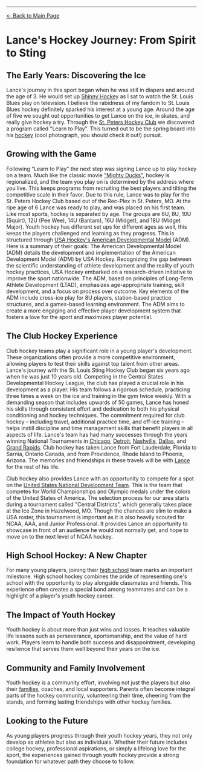 ---

[← Back to Main Page](README.md)

# Lance's Hockey Journey: From Spirit to Sting

## The Early Years: Discovering the Ice

Lance's journey in this sport began when he was still in diapers and around the age of 3.  He would set up [Shinny Hockey](https://en.wikipedia.org/wiki/Shinny) as I sat to watch the St. Louis Blues play on television.  I believe the rabidness of my fandom to St. Louis Blues hockey definitely sparked his interest at a young age.  Around the age of five we sought out opportunities to get Lance on the ice, in skates, and really give hockey a try.  Through the [St. Peters Hockey Club](https://www.stpetershockey.com/) we discovered a program called "Learn to Play".  This turned out to be the spring board into his [hockey](https://github.com/efeagans/college-lion/blob/main/Little%20Lance.JPG) (cool photograph, you should check it out!) pursuit.

## Growing with the Game

Following "Learn to Play" the next step was signing Lance up to play hockey on a team.  Much like the classic movie ["Mighty Ducks"](https://github.com/efeagans/college-lion/blob/main/mighty%20ducks.jpg), hockey is regionalized, and the team you play on is determined by the address where you live.  This keeps programs from recruiting the best players and tilting the competitive scale in their favor.  Due to this rule, Lance was to play for the St. Peters Hockey Club based out of the Rec-Plex in St. Peters, MO.  At the ripe age of 6 Lance was ready to play, and was placed on his first team.  Like most sports, hockey is separated by age.  The groups are 6U, 8U, 10U (Squirt), 12U (Pee Wee), 14U (Bantam), 16U (Midget), and 18U (Midget Major).  Youth hockey has different set ups for different ages as well, this keeps the players challenged and learning as they progress.  This is structured through [USA Hockey's American Developmental Model](https://github.com/efeagans/college-lion/blob/main/ADM.pdf) (ADM). Here is a summary of their goals:  The American Developmental Model (ADM) details the development and implementation of the American Development Model (ADM) by USA Hockey. Recognizing the gap between the scientific understanding of athlete development and the reality of youth hockey practices, USA Hockey embarked on a research-driven initiative to improve the sport nationwide. The ADM, based on principles of Long-Term Athlete Development (LTAD), emphasizes age-appropriate training, skill development, and a focus on process over outcome. Key elements of the ADM include cross-ice play for 8U players, station-based practice structures, and a games-based learning environment. The ADM aims to create a more engaging and effective player development system that fosters a love for the sport and maximizes player potential.

## The Club Hockey Experience

Club hockey teams play a significant role in a young player's development. These organizations often provide a more competitive environment, allowing players to test their skills against top talent from other areas.  Lance's journey with the St. Louis Sting Hockey Club began six years ago when he was just 10 years old. Competing in the Central States Developmental Hockey League, the club has played a crucial role in his development as a player. His team follows a rigorous schedule, practicing three times a week on the ice and training in the gym twice weekly. With a demanding season that includes upwards of 50 games, Lance has honed his skills through consistent effort and dedication to both his physical conditioning and hockey techniques. The commitment required for club hockey – including travel, additional practice time, and off-ice training – helps instill discipline and time management skills that benefit players in all aspects of life.  Lance's team has had many successes through the years winning National Tournaments in [Chicago](https://github.com/efeagans/college-lion/blob/main/Chicago.jpg), [Detroit](https://github.com/efeagans/college-lion/blob/main/Detroit.JPG), [Nashville](https://github.com/efeagans/college-lion/blob/main/Nashville.jpg), [Dallas](https://github.com/efeagans/college-lion/blob/main/Dallas.jpg), and [Grand Rapids](https://github.com/efeagans/college-lion/blob/main/Western%20Michigan.JPG).  Club hockey has taken Lance from Fort Lauderdale, Florida to Sarnia, Ontario Canada, and from Providence, Rhode Island to Phoenix, Arizona.  The memories and friendships in these travels will be with [Lance](https://github.com/efeagans/college-lion/blob/main/Edited%20Goal.mov) for the rest of his life.

Club hockey also provides Lance with an opportunity to compete for a spot on the [United States National Development Team](https://en.wikipedia.org/wiki/USA_Hockey_National_Team_Development_Program).  This is the team that competes for World Championships and Olympic medals under the colors of the United States of America.  The selection process for our area starts during a tournament called "Central Districts", which generally takes place at the Ice Zone in Hazelwood, MO.  Though the chances are slim to make a USA roster, this tournament is important as it is also heavily scouted for NCAA, AAA, and Junior Professional.  It provides Lance an opportunity to showcase in front of an audience he would not normally get, and hope to move on to the next level of NCAA hockey.  

## High School Hockey: A New Chapter

For many young players, joining their [high school](https://www.desmethockey.org.app.crossbar.org/) team marks an important milestone. High school hockey combines the pride of representing one's school with the opportunity to play alongside classmates and friends. This experience often creates a special bond among teammates and can be a highlight of a player's youth hockey career.

## The Impact of Youth Hockey

Youth hockey is about more than just wins and losses. It teaches valuable life lessons such as perseverance, sportsmanship, and the value of hard work. Players learn to handle both success and disappointment, developing resilience that serves them well beyond their years on the ice.

## Community and Family Involvement

Youth hockey is a community effort, involving not just the players but also their [families](https://poe.com/chat/3jmluzn5k3glkbjshvn), coaches, and local supporters. Parents often become integral parts of the hockey community, volunteering their time, cheering from the stands, and forming lasting friendships with other hockey families.

## Looking to the Future

As young players progress through their youth hockey years, they not only develop as athletes but also as individuals. Whether their future includes college hockey, professional aspirations, or simply a lifelong love for the sport, the experiences gained through youth hockey provide a strong foundation for whatever path they choose to follow.
